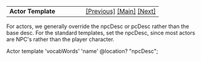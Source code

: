 ---
---
<table width="100%" data-border="0" data-cellspacing="0"
data-cellpadding="3" data-bgcolor="#C0C0C0">
<colgroup>
<col style="width: 50%" />
<col style="width: 50%" />
</colgroup>
<tbody>
<tr>
<td style="text-align: left;"><strong>Actor Template<br />
</strong></td>
<td style="text-align: right;"><a
href="achievementtemplate.html">[Previous]</a> <a
href="generalintroduction.html">[Main]</a> <a
href="alttopictemplate.html">[Next]</a></td>
</tr>
</tbody>
</table>

  
For actors, we generally override the npcDesc or pcDesc rather than the
base desc. For the standard templates, set the npcDesc, since most
actors are NPC's rather than the player character.  
  
Actor template 'vocabWords' 'name' @location? "npcDesc";   
  
